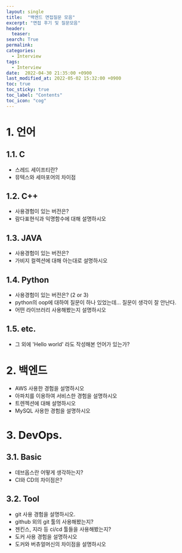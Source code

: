 ```yaml
---
layout: single
title:  "백엔드 면접질문 모음"
excerpt: "면접 후기 및 질문모음"
header:
  teaser: 
search: True
permalink:
categories: 
  - Interview
tags:
  - Interview
date:  2022-04-30 21:35:00 +0900
last_modified_at: 2022-05-02 15:32:00 +0900
toc: true
toc_sticky: true
toc_label: "Contents"
toc_icon: "cog"
---
```


# 1. 언어

## 1.1. C

- 스레드 세이프티란?
- 뮤텍스와 세마포어의 차이점

## 1.2. C++

- 사용경험이 있는 버전은?
- 람다표현식과 익명함수에 대해 설명하시오

## 1.3. JAVA

- 사용경험이 있는 버전은?
- 가비지 컬렉션에 대해 아는대로 설명하시오

## 1.4. Python

- 사용경험이 있는 버전은? (2 or 3)
- python의 oop에 대하여 질문이 하나 있었는데... 질문이 생각이 잘 안난다.
- 어떤 라이브러리 사용해봤는지 설명하시오

## 1.5. etc.

- 그 외에 'Hello world' 라도 작성해본 언어가 있는가?

# 2. 백엔드

- AWS 사용한 경험을 설명하시오
- 아파치를 이용하여 서비스한 경험을 설명하시오
- 트렌젝션에 대해 설명하시오
- MySQL 사용한 경험을 설명하시오

# 3. DevOps.

## 3.1. Basic

- 데브옵스란 어떻게 생각하는지?
- CI와 CD의 차이점은?

## 3.2. Tool

- git 사용 경험을 설명하시오.
- github 외의 git 툴의 사용해봤는지?
- 젠킨스, 지라 등 ci/cd 툴들을 사용해봤는지?
- 도커 사용 경험을 설명하시오
- 도커와 버츄얼머신의 차이점을 설명하시오
